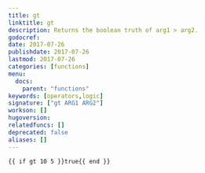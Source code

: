 ```yaml
---
title: gt
linktitle: gt
description: Returns the boolean truth of arg1 > arg2.
godocref:
date: 2017-07-26
publishdate: 2017-07-26
lastmod: 2017-07-26
categories: [functions]
menu:
  docs:
    parent: "functions"
keywords: [operators,logic]
signature: ["gt ARG1 ARG2"]
workson: []
hugoversion:
relatedfuncs: []
deprecated: false
aliases: []
---
```



```
{{ if gt 10 5 }}true{{ end }}
```
